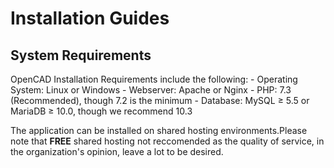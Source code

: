 # Installation Guides

## System Requirements

OpenCAD Installation Requirements include the following:
	- Operating System: Linux or Windows
	- Webserver: Apache or Nginx
	- PHP: 7.3 (Recommended), though 7.2 is the minimum
	- Database: MySQL ≥ 5.5 or MariaDB ≥ 10.0, though we recommend 10.3

The application can be installed on shared hosting environments.Please note that **FREE** shared hosting not reccomended as the quality of service, in the organization's opinion, leave a lot to be desired.